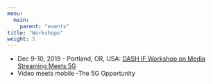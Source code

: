 ```yaml
---
menu:
  main:
    parent: "events"
title: "Workshops"
weight: 5
---
```


* Dec 9-10, 2019 - Portland, OR, USA: [DASH IF Workshop on Media Streaming Meets 5G](https://dashif.org/news/workshop-2019/)
* Video meets mobile -The 5G Opportunity
